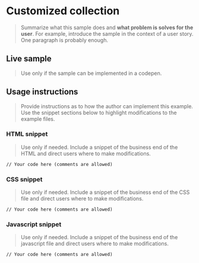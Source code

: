 # Customized collection
>Summarize what this sample does and **what problem is solves for the user**. For example, introduce the sample in the context of a user story. One paragraph is probably enough.

## Live sample
>Use only if the sample can be implemented in a codepen.

## Usage instructions
>Provide instructions as to how the author can implement this example. Use the snippet sections below to highlight modifications to the example files.

### HTML snippet
> Use only if needed. Include a snippet of the business end of the HTML and direct users where to make modifications.

```
// Your code here (comments are allowed)
```

### CSS snippet
> Use only if needed. Include a snippet of the business end of the CSS file and direct users where to make modifications.

```
// Your code here (comments are allowed)
```

### Javascript snippet
> Use only if needed. Include a snippet of the business end of the javascript file and direct users where to make modifications.

```
// Your code here (comments are allowed)
```
